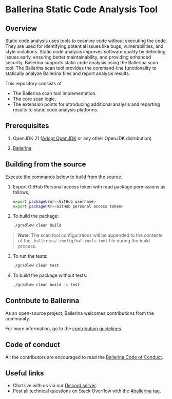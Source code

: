 # Ballerina Static Code Analysis Tool

## Overview

Static code analysis uses tools to examine code without executing the code. They are used for identifying potential issues like bugs, vulnerabilities, and style violations. Static code analysis improves software quality by detecting issues early, ensuring better maintainability, and providing enhanced security. Ballerina supports static code analysis using the Ballerina scan tool. The Ballerina scan tool provides the command-line functionality to statically analyze Ballerina files and report analysis results.

This repository consists of

- The Ballerina scan tool implementation.
- The core scan logic.
- The extension points for introducing additional analysis and reporting results to static code analysis platforms.

## Prerequisites

1. OpenJDK 21 ([Adopt OpenJDK](https://adoptium.net/temurin/releases/?version=21) or any other OpenJDK distribution)

2. [Ballerina](https://ballerina.io/)

## Building from the source

Execute the commands below to build from the source.

1. Export GitHub Personal access token with read package permissions as follows,

    ```bash
    export packageUser=<GitHub username>
    export packagePAT=<GitHub personal access token>
    ```

2. To build the package:

    ```bash
    ./gradlew clean build
    ```
   
> **Note**: The scan tool configurations will be appended to the contents of the `.ballerina/.config/bal-tools.toml` file during the build process.

3. To run the tests:

    ```bash
    ./gradlew clean test
    ```

4. To build the package without tests:

    ```bash
    ./gradlew clean build -x test
    ```

## Contribute to Ballerina

As an open-source project, Ballerina welcomes contributions from the community.

For more information, go to the [contribution guidelines](https://github.com/ballerina-platform/ballerina-lang/blob/master/CONTRIBUTING.md).

## Code of conduct

All the contributors are encouraged to read the [Ballerina Code of Conduct](https://ballerina.io/code-of-conduct).

## Useful links

* Chat live with us via our [Discord server](https://discord.gg/ballerinalang).
* Post all technical questions on Stack Overflow with the [#ballerina](https://stackoverflow.com/questions/tagged/ballerina) tag.